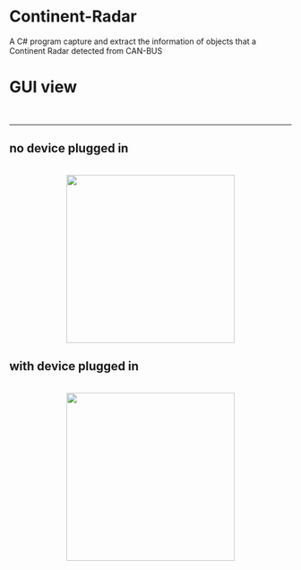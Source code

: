 Continent-Radar
===============

A C# program capture and extract the information of objects that a Continent Radar detected from CAN-BUS

<h1> GUI view </h1><br><hr>
<h2> no device plugged in</h2><br>
<center>
<img src = "http://www-scf.usc.edu/~wenjiaxi/radar1.jpg" heigth=400 width=300 \>
</center>
<h2> with device plugged in</h2><br>
<center>
<img src = "http://www-scf.usc.edu/~wenjiaxi/radar2.jpg" heigth=400 width=300 \>
</center>
